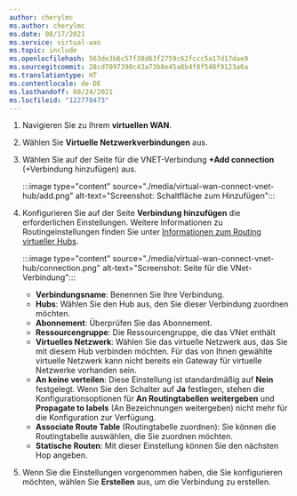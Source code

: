 ```yaml
---
author: cherylmc
ms.author: cherylmc
ms.date: 08/17/2021
ms.service: virtual-wan
ms.topic: include
ms.openlocfilehash: 563de3b6c57f38d63f2759c62fccc5a17d17dae9
ms.sourcegitcommit: 28cd7097390c43a73b8e45a8b4f0f540f9123a6a
ms.translationtype: HT
ms.contentlocale: de-DE
ms.lasthandoff: 08/24/2021
ms.locfileid: "122778473"
---
```

1. Navigieren Sie zu Ihrem **virtuellen WAN**.

1. Wählen Sie **Virtuelle Netzwerkverbindungen** aus.

1. Wählen Sie auf der Seite für die VNET-Verbindung **+Add connection** (+Verbindung hinzufügen) aus.

   :::image type="content" source="./media/virtual-wan-connect-vnet-hub/add.png" alt-text="Screenshot: Schaltfläche zum Hinzufügen":::

1. Konfigurieren Sie auf der Seite **Verbindung hinzufügen** die erforderlichen Einstellungen. Weitere Informationen zu Routingeinstellungen finden Sie unter [Informationen zum Routing virtueller Hubs](../articles/virtual-wan/about-virtual-hub-routing.md).
 
   :::image type="content" source="./media/virtual-wan-connect-vnet-hub/connection.png" alt-text="Screenshot: Seite für die VNet-Verbindung":::

   * **Verbindungsname**: Benennen Sie Ihre Verbindung.
   * **Hubs**: Wählen Sie den Hub aus, den Sie dieser Verbindung zuordnen möchten.
   * **Abonnement**: Überprüfen Sie das Abonnement.
   * **Ressourcengruppe**: Die Ressourcengruppe, die das VNet enthält
   * **Virtuelles Netzwerk**: Wählen Sie das virtuelle Netzwerk aus, das Sie mit diesem Hub verbinden möchten. Für das von Ihnen gewählte virtuelle Netzwerk kann nicht bereits ein Gateway für virtuelle Netzwerke vorhanden sein.
   * **An keine verteilen**: Diese Einstellung ist standardmäßig auf **Nein** festgelegt. Wenn Sie den Schalter auf **Ja** festlegen, stehen die Konfigurationsoptionen für **An Routingtabellen weitergeben** und **Propagate to labels** (An Bezeichnungen weitergeben) nicht mehr für die Konfiguration zur Verfügung.
   * **Associate Route Table** (Routingtabelle zuordnen): Sie können die Routingtabelle auswählen, die Sie zuordnen möchten.
   * **Statische Routen**: Mit dieser Einstellung können Sie den nächsten Hop angeben.

1. Wenn Sie die Einstellungen vorgenommen haben, die Sie konfigurieren möchten, wählen Sie **Erstellen** aus, um die Verbindung zu erstellen.